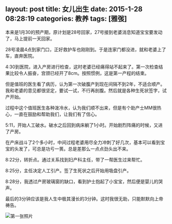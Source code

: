 layout: post
title: 女儿出生
date: 2015-1-28 08:28:19
categories: 教养
tags: [雅弢]
---
本来是1月30的预产期，原计划是28号回家，27号接到老婆消息知道宝宝要发动了，马上提前一天回家。

28号凌晨4点到家门口，正好救护车也刚刚到。于是连家门都没进，就和老婆上了车，直奔医院。

4:30到医院，进入产房进行检查，这时老婆已经痛得站不起来了。第一次检查结果比较令人振奋，宫颈已经开了8cm。按照惯例，这是第一产程的结束。

但是值班的医生看了病历，认为第一次破腹产到现在间隔不到2年，不适合顺产。我和老婆的意见都很坚定，要试一试，不行再剖腹。然后就是各种生死状签字，试产开始。

过程中这个值班医生各种泼冷水，认为我们顺不出来，但是有个助产士MM很热心，一直在鼓励和帮助我们，让我们有了信心。

5:11，开始人工破水。破水之后回到病床躺了1小时。开始剧烈阵痛的时候，又进了产房。

在产床战斗了2个多小时，中间过程老婆用尽全力冲刺了好几次，基本可以看到宝宝的头发了，可总是功亏一篑。总是差那么一点点劲头出不来。

8:22分，转折点。通过关系找到妇产科主任，带了一帮医生过来帮忙。

8:25分，主任决定人工引产。签了生死状之后开始用吸盘引产。

8:28分，我透过产房玻璃窗的缺口，看到护士抱起了小宝宝，然后便是婴儿的哭声。

最后的3分钟应该是我人生中极其漫长的3分钟。这时我很无助，只能默默向上帝祷告。

![第一张照片](http://7xn46u.com1.z0.glb.clouddn.com/blog/imgNotes_1422443592783.jpeg)
